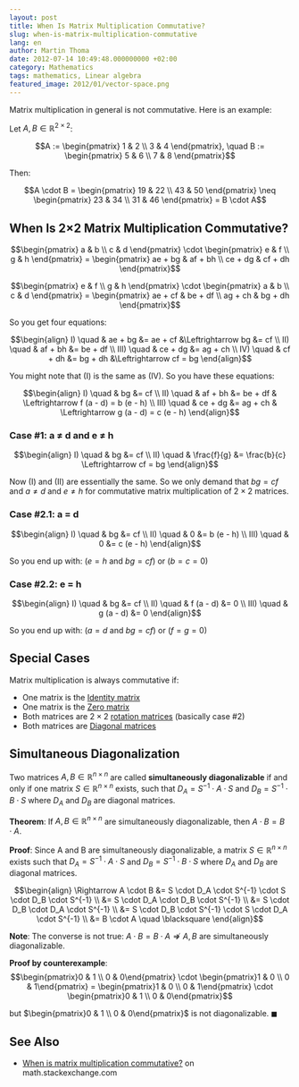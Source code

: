 ```yaml
---
layout: post
title: When Is Matrix Multiplication Commutative?
slug: when-is-matrix-multiplication-commutative
lang: en
author: Martin Thoma
date: 2012-07-14 10:49:48.000000000 +02:00
category: Mathematics
tags: mathematics, Linear algebra
featured_image: 2012/01/vector-space.png
---
```

Matrix multiplication in general is not commutative. Here is an example:

Let $A, B \in \mathbb{R}^{2 \times 2}$:

$$A := \begin{pmatrix}
 1 & 2 \\
 3 & 4
\end{pmatrix}, \quad B := \begin{pmatrix}
 5 & 6 \\
 7 & 8
\end{pmatrix}$$

Then:

$$A \cdot B = \begin{pmatrix}
 19 & 22 \\
 43 & 50
\end{pmatrix} \neq
\begin{pmatrix}
 23 & 34 \\
 31 & 46
\end{pmatrix} = B \cdot A$$

## When Is 2×2 Matrix Multiplication Commutative?
$$\begin{pmatrix}
 a & b \\
 c & d
\end{pmatrix} \cdot
\begin{pmatrix}
 e & f \\
 g & h
\end{pmatrix} =
\begin{pmatrix}
ae + bg & af + bh \\
ce + dg & cf + dh
\end{pmatrix}$$

$$\begin{pmatrix}
 e & f \\
 g & h
\end{pmatrix} \cdot
\begin{pmatrix}
 a & b \\
 c & d
\end{pmatrix} =
\begin{pmatrix}
ae + cf & be + df \\
ag + ch & bg + dh
\end{pmatrix}$$

So you get four equations:

$$\begin{align}
I) \quad   & ae + bg &= ae + cf &\Leftrightarrow bg &= cf \\
II) \quad  & af + bh &= be + df \\
III) \quad & ce + dg &= ag + ch \\
IV) \quad  & cf + dh &= bg + dh &\Leftrightarrow cf = bg
\end{align}$$

You might note that (I) is the same as (IV). So you have these equations:

$$\begin{align}
I) \quad   & bg &= cf \\
II) \quad  & af + bh &= be + df & \Leftrightarrow f (a - d) = b (e - h) \\
III) \quad & ce + dg &= ag + ch & \Leftrightarrow g (a - d) = c (e - h)
\end{align}$$

### Case #1: a ≠ d and e ≠ h

$$\begin{align}
I) \quad   & bg          &= cf \\
II) \quad  & \frac{f}{g} &= \frac{b}{c} \Leftrightarrow cf = bg
\end{align}$$

Now (I) and (II) are essentially the same. So we only demand that $bg = cf$ and $a \neq d$ and $e \neq h$ for commutative matrix multiplication of $2 \times 2$ matrices.

### Case #2.1: a = d

$$\begin{align}
I) \quad   & bg &= cf \\
II) \quad  & 0  &= b (e - h) \\
III) \quad & 0  &= c (e - h)
\end{align}$$

So you end up with: $(e = h \text{ and } bg = cf)$ or $(b = c = 0)$

### Case #2.2: e = h

$$\begin{align}
I) \quad   & bg &= cf \\
II) \quad  & f (a - d) &= 0 \\
III) \quad & g (a - d) &= 0
\end{align}$$

So you end up with: $(a = d \text{ and } bg = cf)$ or $(f = g = 0)$

## Special Cases

Matrix multiplication is always commutative if:

- One matrix is the [Identity matrix](http://en.wikipedia.org/wiki/Identity_matrix)
- One matrix is the [Zero matrix](http://en.wikipedia.org/wiki/Zero_matrix)
- Both matrices are $2 \times 2$ [rotation matrices](http://en.wikipedia.org/wiki/Rotation_matrix) (basically case #2)
- Both matrices are [Diagonal matrices](http://en.wikipedia.org/wiki/Diagonal_matrix)

## Simultaneous Diagonalization

Two matrices $A, B \in \mathbb{R}^{n \times n}$ are called **simultaneously diagonalizable** if and only if one matrix $S \in \mathbb{R}^{n \times n}$ exists, such that $D_A = S^{-1} \cdot A \cdot S$ and $D_B = S^{-1} \cdot B \cdot S$ where $D_A$ and $D_B$ are diagonal matrices.

**Theorem**: If $A, B \in \mathbb{R}^{n \times n}$ are simultaneously diagonalizable, then $A \cdot B = B \cdot A$.

**Proof**:
Since A and B are simultaneously diagonalizable, a matrix $S \in \mathbb{R}^{n \times n}$ exists such that $D_A = S^{-1} \cdot A \cdot S$ and $D_B = S^{-1} \cdot B \cdot S$ where $D_A$ and $D_B$ are diagonal matrices.

$$\begin{align}
\Rightarrow A \cdot B &= S \cdot D_A \cdot S^{-1} \cdot  S \cdot D_B \cdot S^{-1} \\
&= S \cdot D_A \cdot D_B \cdot S^{-1} \\
&= S \cdot D_B \cdot D_A \cdot S^{-1} \\
&= S \cdot D_B \cdot S^{-1} \cdot  S \cdot D_A \cdot S^{-1} \\
&= B \cdot A \quad \blacksquare
\end{align}$$

**Note**: The converse is not true: $A \cdot B = B \cdot A \nRightarrow A, B$ are simultaneously diagonalizable.

**Proof by counterexample**:
$$\begin{pmatrix}0 & 1 \\
0 & 0\end{pmatrix} \cdot
\begin{pmatrix}1 & 0 \\
0 & 1\end{pmatrix} =
\begin{pmatrix}1 & 0 \\
0 & 1\end{pmatrix} \cdot
\begin{pmatrix}0 & 1 \\
0 & 0\end{pmatrix}$$

but $\begin{pmatrix}0 & 1 \\ 0 & 0\end{pmatrix}$ is not diagonalizable. $\blacksquare$

## See Also

- [When is matrix multiplication commutative?](http://math.stackexchange.com/q/170241/6876) on math.stackexchange.com
